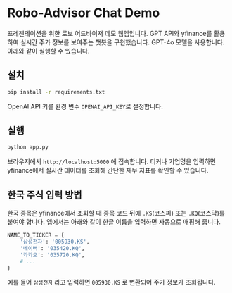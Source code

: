 # Robo-Advisor Chat Demo

프레젠테이션을 위한 로보 어드바이저 데모 웹앱입니다. GPT API와 yfinance를 활용하여 실시간 주가 정보를 보여주는 챗봇을 구현했습니다. GPT-4o 모델을 사용합니다. 아래와 같이 실행할 수 있습니다.

## 설치
```bash
pip install -r requirements.txt
```

OpenAI API 키를 환경 변수 `OPENAI_API_KEY`로 설정합니다.

## 실행
```bash
python app.py
```

브라우저에서 `http://localhost:5000` 에 접속합니다. 티커나 기업명을 입력하면 yfinance에서 실시간 데이터를 조회해 간단한 재무 지표를 확인할 수 있습니다.

## 한국 주식 입력 방법
한국 종목은 yfinance에서 조회할 때 종목 코드 뒤에 `.KS`(코스피) 또는 `.KQ`(코스닥)를 붙여야 합니다.
앱에서는 아래와 같이 한글 이름을 입력하면 자동으로 매핑해 줍니다.

```python
NAME_TO_TICKER = {
    '삼성전자': '005930.KS',
    '네이버': '035420.KQ',
    '카카오': '035720.KQ',
    # ...
}
```
예를 들어 `삼성전자` 라고 입력하면 `005930.KS` 로 변환되어 주가 정보가 조회됩니다.

